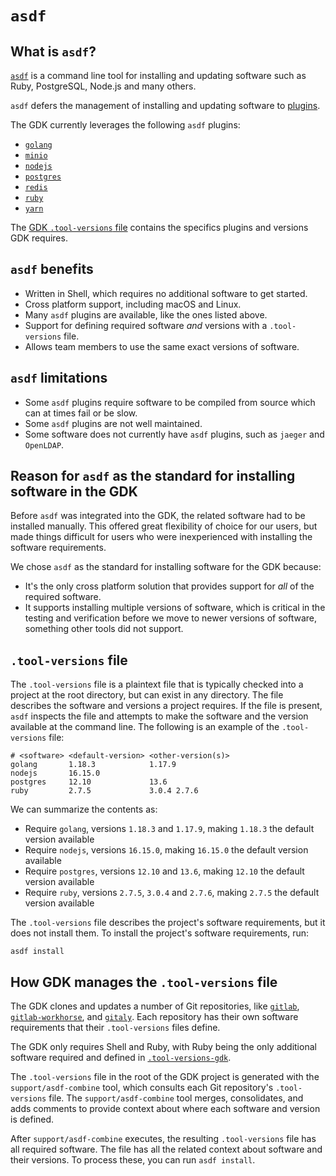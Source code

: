 # `asdf`

## What is `asdf`?

[`asdf`](https://asdf-vm.com/) is a command line tool for installing and updating software such as Ruby, PostgreSQL, Node.js and many others.

`asdf` defers the management of installing and updating software to [plugins](https://github.com/asdf-vm/asdf-plugins).

The GDK currently leverages the following `asdf` plugins:

- [`golang`](https://github.com/kennyp/asdf-golang)
- [`minio`](https://github.com/aeons/asdf-minio)
- [`nodejs`](https://github.com/asdf-vm/asdf-nodejs)
- [`postgres`](https://github.com/smashedtoatoms/asdf-postgres)
- [`redis`](https://github.com/smashedtoatoms/asdf-redis)
- [`ruby`](https://github.com/asdf-vm/asdf-ruby)
- [`yarn`](https://github.com/twuni/asdf-yarn)

The [GDK `.tool-versions` file](https://gitlab.com/gitlab-org/gitlab-development-kit/-/blob/main/.tool-versions) contains the specifics plugins and versions GDK requires.

## `asdf` benefits

- Written in Shell, which requires no additional software to get started.
- Cross platform support, including macOS and Linux.
- Many `asdf` plugins are available, like the ones listed above.
- Support for defining required software _and_ versions with a `.tool-versions` file.
- Allows team members to use the same exact versions of software.

## `asdf` limitations

- Some `asdf` plugins require software to be compiled from source which can at times fail or be slow.
- Some `asdf` plugins are not well maintained.
- Some software does not currently have `asdf` plugins, such as `jaeger` and `OpenLDAP`.

## Reason for `asdf` as the standard for installing software in the GDK

Before `asdf` was integrated into the GDK, the related software had to be installed manually. This offered great flexibility of choice for our users, but made things difficult for users who were inexperienced with installing the software requirements.

We chose `asdf` as the standard for installing software for the GDK because:

- It's the only cross platform solution that provides support for _all_ of the required software.
- It supports installing multiple versions of software, which is critical in the testing and verification before we move to newer versions of software, something other tools did not support.

## `.tool-versions` file

The `.tool-versions` file is a plaintext file that is typically checked into a project at the root directory, but can exist in any directory. The file describes the software and versions a project requires. If the file is present, `asdf` inspects the file and attempts to make the software and the version available at the command line. The following is an example of the `.tool-versions` file:

```plaintext
# <software> <default-version> <other-version(s)>
golang       1.18.3            1.17.9
nodejs       16.15.0
postgres     12.10             13.6
ruby         2.7.5             3.0.4 2.7.6
```

We can summarize the contents as:

- Require `golang`, versions `1.18.3` and `1.17.9`, making `1.18.3` the default version available
- Require `nodejs`, versions `16.15.0`, making `16.15.0` the default version available
- Require `postgres`, versions `12.10` and `13.6`, making `12.10` the default version available
- Require `ruby`, versions `2.7.5`, `3.0.4` and `2.7.6`, making `2.7.5` the default version available

The `.tool-versions` file describes the project's software requirements, but it does not install them. To install the project's software requirements, run:

```shell
asdf install
```

## How GDK manages the `.tool-versions` file

The GDK clones and updates a number of Git repositories, like [`gitlab`](https://gitlab.com/gitlab-org/gitlab), [`gitlab-workhorse`](https://gitlab.com/gitlab-org/gitlab/-/tree/master/workhorse), and [`gitaly`](https://gitlab.com/gitlab-org/gitaly). Each repository has their own software requirements that their `.tool-versions` files define.

The GDK only requires Shell and Ruby, with Ruby being the only additional software required and defined in [`.tool-versions-gdk`](https://gitlab.com/gitlab-org/gitlab-development-kit/-/blob/main/.tool-versions-gdk).

The `.tool-versions` file in the root of the GDK project is generated with the `support/asdf-combine` tool, which consults each Git repository's `.tool-versions` file. The `support/asdf-combine` tool merges, consolidates, and adds comments to provide context about where each software and version is defined.

After `support/asdf-combine` executes, the resulting `.tool-versions` file has all required software. The file has all the related context about software and their versions. To process these, you can run `asdf install`.
